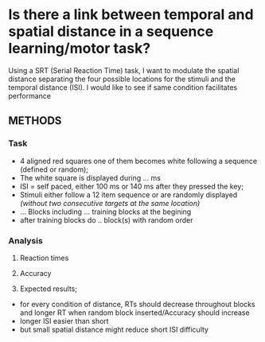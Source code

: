 # Is there a link between temporal and spatial distance in a sequence learning/motor task?

Using a SRT (Serial Reaction Time) task, I want to modulate the spatial distance separating the four possible locations for the stimuli and the temporal distance (ISI). I would like to see if same condition facilitates performance 

## METHODS

### Task
- 4 aligned red squares one of them becomes white following a sequence (defined or random);
- The white square is displayed during ... ms
- ISI = self paced, either 100 ms or 140 ms after they pressed the key;
- Stimuli either follow a 12 item sequence or are randomly displayed *(without two consecutive targets at the same location)*
- ... Blocks including ... training blocks at the begining
- after training blocks do .. block(s) with random order

### Analysis

1. Reaction times

2. Accuracy

3. Expected results;
- for every condition of distance, RTs should decrease throughout blocks and longer RT when random block inserted/Accuracy should increase
- longer ISI easier than short
- but small spatial distance might reduce short ISI difficulty
